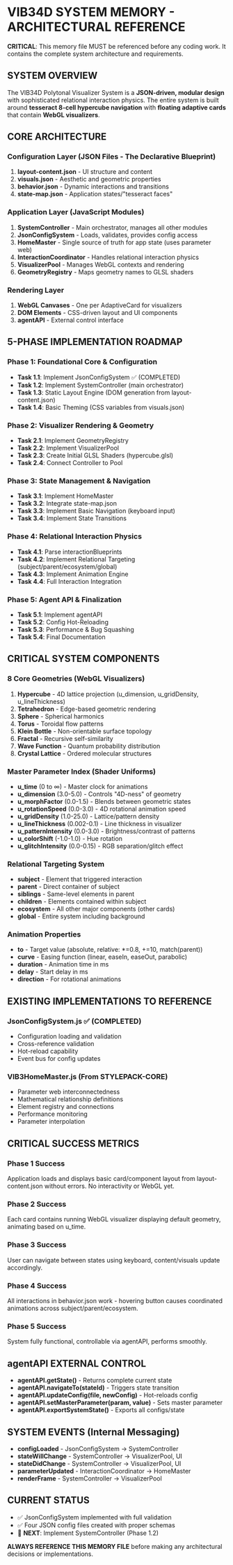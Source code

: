 # VIB34D SYSTEM MEMORY - ARCHITECTURAL REFERENCE

**CRITICAL**: This memory file MUST be referenced before any coding work. It contains the complete system architecture and requirements.

## SYSTEM OVERVIEW

The VIB34D Polytonal Visualizer System is a **JSON-driven, modular design** with sophisticated relational interaction physics. The entire system is built around **tesseract 8-cell hypercube navigation** with **floating adaptive cards** that contain **WebGL visualizers**.

## CORE ARCHITECTURE

### Configuration Layer (JSON Files - The Declarative Blueprint)
1. **layout-content.json** - UI structure and content
2. **visuals.json** - Aesthetic and geometric properties  
3. **behavior.json** - Dynamic interactions and transitions
4. **state-map.json** - Application states/"tesseract faces"

### Application Layer (JavaScript Modules)
1. **SystemController** - Main orchestrator, manages all other modules
2. **JsonConfigSystem** - Loads, validates, provides config access
3. **HomeMaster** - Single source of truth for app state (uses parameter web)
4. **InteractionCoordinator** - Handles relational interaction physics
5. **VisualizerPool** - Manages WebGL contexts and rendering
6. **GeometryRegistry** - Maps geometry names to GLSL shaders

### Rendering Layer
1. **WebGL Canvases** - One per AdaptiveCard for visualizers
2. **DOM Elements** - CSS-driven layout and UI components
3. **agentAPI** - External control interface

## 5-PHASE IMPLEMENTATION ROADMAP

### Phase 1: Foundational Core & Configuration
- **Task 1.1**: Implement JsonConfigSystem ✅ (COMPLETED)
- **Task 1.2**: Implement SystemController (main orchestrator)
- **Task 1.3**: Static Layout Engine (DOM generation from layout-content.json)
- **Task 1.4**: Basic Theming (CSS variables from visuals.json)

### Phase 2: Visualizer Rendering & Geometry
- **Task 2.1**: Implement GeometryRegistry
- **Task 2.2**: Implement VisualizerPool
- **Task 2.3**: Create Initial GLSL Shaders (hypercube.glsl)
- **Task 2.4**: Connect Controller to Pool

### Phase 3: State Management & Navigation
- **Task 3.1**: Implement HomeMaster
- **Task 3.2**: Integrate state-map.json
- **Task 3.3**: Implement Basic Navigation (keyboard input)
- **Task 3.4**: Implement State Transitions

### Phase 4: Relational Interaction Physics
- **Task 4.1**: Parse interactionBlueprints
- **Task 4.2**: Implement Relational Targeting (subject/parent/ecosystem/global)
- **Task 4.3**: Implement Animation Engine
- **Task 4.4**: Full Interaction Integration

### Phase 5: Agent API & Finalization
- **Task 5.1**: Implement agentAPI
- **Task 5.2**: Config Hot-Reloading
- **Task 5.3**: Performance & Bug Squashing
- **Task 5.4**: Final Documentation

## CRITICAL SYSTEM COMPONENTS

### 8 Core Geometries (WebGL Visualizers)
1. **Hypercube** - 4D lattice projection (u_dimension, u_gridDensity, u_lineThickness)
2. **Tetrahedron** - Edge-based geometric rendering
3. **Sphere** - Spherical harmonics
4. **Torus** - Toroidal flow patterns
5. **Klein Bottle** - Non-orientable surface topology
6. **Fractal** - Recursive self-similarity
7. **Wave Function** - Quantum probability distribution
8. **Crystal Lattice** - Ordered molecular structures

### Master Parameter Index (Shader Uniforms)
- **u_time** (0 to ∞) - Master clock for animations
- **u_dimension** (3.0-5.0) - Controls "4D-ness" of geometry
- **u_morphFactor** (0.0-1.5) - Blends between geometric states
- **u_rotationSpeed** (0.0-3.0) - 4D rotational animation speed
- **u_gridDensity** (1.0-25.0) - Lattice/pattern density
- **u_lineThickness** (0.002-0.1) - Line thickness in visualizer
- **u_patternIntensity** (0.0-3.0) - Brightness/contrast of patterns
- **u_colorShift** (-1.0-1.0) - Hue rotation
- **u_glitchIntensity** (0.0-0.15) - RGB separation/glitch effect

### Relational Targeting System
- **subject** - Element that triggered interaction
- **parent** - Direct container of subject
- **siblings** - Same-level elements in parent
- **children** - Elements contained within subject
- **ecosystem** - All other major components (other cards)
- **global** - Entire system including background

### Animation Properties
- **to** - Target value (absolute, relative: *=0.8, +=10, match(parent))
- **curve** - Easing function (linear, easeIn, easeOut, parabolic)
- **duration** - Animation time in ms
- **delay** - Start delay in ms
- **direction** - For rotational animations

## EXISTING IMPLEMENTATIONS TO REFERENCE

### JsonConfigSystem.js ✅ (COMPLETED)
- Configuration loading and validation
- Cross-reference validation
- Hot-reload capability
- Event bus for config updates

### VIB3HomeMaster.js (From STYLEPACK-CORE)
- Parameter web interconnectedness
- Mathematical relationship definitions
- Element registry and connections
- Performance monitoring
- Parameter interpolation

## CRITICAL SUCCESS METRICS

### Phase 1 Success
Application loads and displays basic card/component layout from layout-content.json without errors. No interactivity or WebGL yet.

### Phase 2 Success  
Each card contains running WebGL visualizer displaying default geometry, animating based on u_time.

### Phase 3 Success
User can navigate between states using keyboard, content/visuals update accordingly.

### Phase 4 Success
All interactions in behavior.json work - hovering button causes coordinated animations across subject/parent/ecosystem.

### Phase 5 Success
System fully functional, controllable via agentAPI, performs smoothly.

## agentAPI EXTERNAL CONTROL
- **agentAPI.getState()** - Returns complete current state
- **agentAPI.navigateTo(stateId)** - Triggers state transition
- **agentAPI.updateConfig(file, newConfig)** - Hot-reloads config
- **agentAPI.setMasterParameter(param, value)** - Sets master parameter
- **agentAPI.exportSystemState()** - Exports all configs/state

## SYSTEM EVENTS (Internal Messaging)
- **configLoaded** - JsonConfigSystem → SystemController
- **stateWillChange** - SystemController → VisualizerPool, UI
- **stateDidChange** - SystemController → VisualizerPool, UI  
- **parameterUpdated** - InteractionCoordinator → HomeMaster
- **renderFrame** - SystemController → VisualizerPool

## CURRENT STATUS
- ✅ JsonConfigSystem implemented with full validation
- ✅ Four JSON config files created with proper schemas
- 🔄 **NEXT**: Implement SystemController (Phase 1.2)

**ALWAYS REFERENCE THIS MEMORY FILE** before making any architectural decisions or implementations.